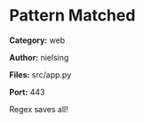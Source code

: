 # Pattern Matched
**Category:** web

**Author:** nielsing

**Files:** src/app.py

**Port:** 443

Regex saves all!
